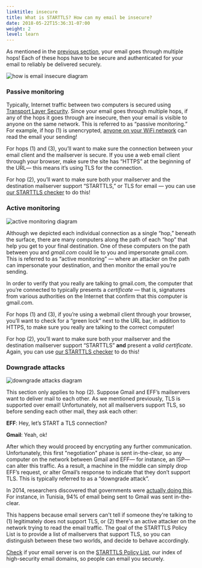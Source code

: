 ```yaml
---
linktitle: insecure
title: What is STARTTLS? How can my email be insecure?
date: 2018-05-22T15:36:31-07:00
weight: 2
level: learn
---
```


As mentioned in the <a href="#how" class="how">previous section</a>, your email goes through multiple hops! Each of these hops have to be secure and authenticated for your email to reliably be delivered securely.

![how is email insecure diagram](/images/how-email-insecure.png)

### Passive monitoring

Typically, Internet traffic between two computers is secured using [Transport Layer Security](https://ssd.eff.org/pt-br/taxonomy/term/361). Since your email goes through multiple hops, if any of the hops it goes through are insecure, then your email is visible to anyone on the same network. This is referred to as “passive monitoring.” For example, if hop (1) is unencrypted, [anyone on your WiFi network](https://www.eff.org/deeplinks/2010/10/message-firesheep-baaaad-websites-implement) can read the email your sending!

For hops (1) and (3), you’ll want to make sure the connection between your email client and the mailserver is secure. If you use a web email client through your browser, make sure the site has “HTTPS” at the beginning of the URL— this means it’s using TLS for the connection.

For hop (2), you’ll want to make sure both your mailserver and the destination mailserver support “STARTTLS,” or TLS for email — you can use [our STARTTLS checker](/) to do this!

### Active monitoring

![active monitoring diagram](/images/active-monitoring.png)

Although we depicted each individual connection as a single “hop,” beneath the surface, there are many computers along the path of each “hop” that help you get to your final destination. One of these computers on the path between you and *gmail.com* could lie to you and impersonate gmail.com. This is referred to as “active monitoring” — where an attacker on the path can impersonate your destination, and then monitor the email you’re sending.

In order to verify that you really are talking to gmail.com, the computer that you’re connected to typically presents a *certificate* — that is, signatures from various authorities on the Internet that confirm that this computer is gmail.com.

For hops (1) and (3), if you’re using a webmail client through your browser, you’ll want to check for a “green lock” next to the URL bar, in addition to HTTPS, to make sure you really are talking to the correct computer!

For hop (2), you’ll want to make sure both your mailserver and the destination mailserver support “STARTTLS” **and** present a *valid certificate*. Again, you can use [our STARTTLS checker](/) to do this!

### Downgrade attacks

![downgrade attacks diagram](/images/downgrade-attacks.png)

This section only applies to hop (2). Suppose Gmail and EFF’s mailservers want to deliver mail to each other. As we mentioned previously, TLS is supported over email! Unfortunately, not all mailservers support TLS, so before sending each other mail, they ask each other:

**EFF**: Hey, let’s START a TLS connection?

**Gmail**: Yeah, ok!

After which they would proceed by encrypting any further communication. Unfortunately, this first "negotiation" phase is sent in-the-clear, so any computer on the network between Gmail and EFF— for instance, an ISP— can alter this traffic. As a result, a machine in the middle can simply drop EFF’s request, or alter Gmail’s response to indicate that they don’t support TLS. This is typically referred to as a “downgrade attack”.

In 2014, researchers discovered that governments were [actually doing this](https://zakird.com/papers/mail.pdf). For instance, in Tunisia, 94% of email being sent to Gmail was sent in-the-clear.

This happens because email servers can't tell if someone they're talking to (1) legitimately does not support TLS, or (2) there's an active attacker on the network trying to read the email traffic. The goal of the STARTTLS Policy List is to provide a list of mailservers that support TLS, so you can distinguish between these two worlds, and decide to behave accordingly.

[Check](/) if your email server is on the [STARTTLS Policy List](/policy-list), our index of high-security email domains, so people can email you securely.
